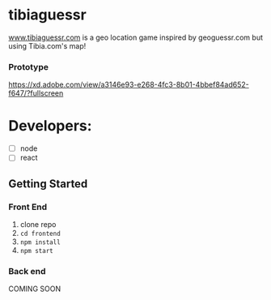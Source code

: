 # tibiaguessr
www.tibiaguessr.com is a geo location game inspired by geoguessr.com but using Tibia.com's map!

### Prototype
https://xd.adobe.com/view/a3146e93-e268-4fc3-8b01-4bbef84ad652-f647/?fullscreen

# Developers:
- [ ] node
- [ ] react

## Getting Started

### Front End
1. clone repo
2. `cd frontend`
3. `npm install`
4. `npm start`

### Back end
COMING SOON
